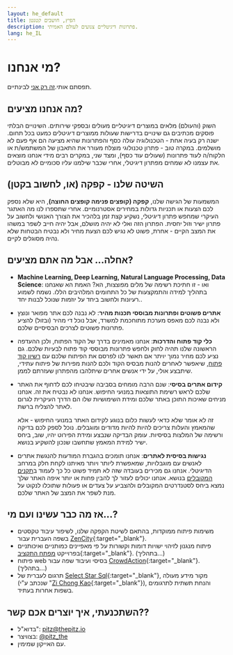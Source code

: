 ```yaml
---
layout: he_default
title: הפיץ, חושבים קטנטן
description: פתרונות דיגיטליים צנועים לעולם האמיתי.
lang: he_IL
---
```


# מי אנחנו?

תפסתם אותי.[זה רק אני](https://il.linkedin.com/in/noam-castel-036976b) לבינתיים.

## מה אנחנו מציעים?

השוק (והעולם) מלאים במוצרים דיגיטליים מעולים ובספקי שירותים. השינויים הבלתי פוסקים מכתיבים גם שינויים בדרישות שעולות ממוצרים דיגיטלים כמעט בכל תחום.
ישנה רק בעיה אחת - הטכנולוגיה עולה כסף והפתרונות שהיא מציעה הם אף פעם לא מושלמים. במקרה טוב - פתרון טכנולוגי מוצלח מעורר את התאבון של המשתמש/ת או הלקוח/ה לעוד פתרונות (שעולים עוד כסף), ומצד שני, במקרים רבים מידי אנחנו מוצאים את עצמנו לא שמחים מפתרון דיגיטלי, אחרי שכבר שילמנו עליו סכומיים לא מבוטלים.

## השיטה שלנו - קפקה (או, לחשוב בקטן)

המשמעות של הגישה שלנו, **קפקה (קופצים פנימה קופצים החוצה)**, היא שלא נספק לכם הצעות או תכניות גדולות במחירים אסטרנומיים. אחרי שתספרו לנו מה האתגר העיקרי שמחפש פתרון דיגיטלי, נשקיע קצת זמן בלהכיר את הצורך האנושי ולחשוב על פתרון ישיר וזול יחסית. הפתרון הזה ואלי לא יהיה מושלם, אבל יהיה חייב לשפר במשהו את המצב הקיים - אחרת, פשוט לא נגיש לכם הצעת מחיר ולא נבטיח הבטחות שלא נהיה מסוגלים לקיים.

## אחלה... אבל מה אתם מציעים?

- **Machine Learning, Deep Learning, Natural Language Processing, Data Science**: ואו - זו חתיכת רשימה של מלים מפוצצות, הא? האמת הא שאנחנו בתהליך למידה והתמקצעות של כל התחומים המלהיבים הללו. נשמח לשמוע רעיונות ולחשוב ביחד על יוזמות שנוכל לבנות יחד..

- **אתרים פשוטים ופתרונות מבוססי תכנות מהיר**: לא נבנה לכם אתר מפואר ונוצץ ולא נבנה לכם מאפס מערכת מתוחכמת למשרד, אבל נוכל די מהיר (ובזול) להציע פתרונות פשוטים לצרכים הבסיסיים שלכם.

- **כלי קוד פתוח והדרכות**: אנחנו מאמינים בדרך של הקוד הפתוח, ולכן ההעדפה הראשונה שלנו תהיה לחוק ולחפש פתרונות מבוססי קוד פתוח לבעיות שלכם. גם נציע לכם מחיר נמוך יויתר אם תאשר לנו לפרסם את הפיתוח שלכם עם [רשיון קוד פתוח](https://opensource.org/licenses), שיאפשר לאחרים להנות מבסיס הקוד ולכם להנות מפירות של פיתוח עתידי, שיתבצע אולי, על ידי אנשים אחרים שיתלהבו מהפתרון שעזרתם לממן.

- **קידום אתרים בסיסי**: שנם הרבה מומחים בסביבה שיבטיחו לכם לדחוף את האתר שלכם לראש רשימת התוצאות במנועי החיפוש. אנחנו לא נבטיח את זה. אנחנו מניחים שאיכות התוכן באתר שלכם ומידת השימושיות שלו הם הדרך העיקרית לגרום לאתר להצליח ברשת.

  זה לא אומר שלא כדאי לעשות כלום בנוגע לקידום האתר במנועי החיפוש - אלא שהמאמץ והעלות צריכים להיות להיות מדודים ומוגבלים. נוכל לספק לכם בדיקה ורשימה של המלצות בסיסיות. עומק הבדיקה שנבצע ומידת הפירוט יהיו, שוב, ביחס ישיר למידת המאמץ שתחשבו שנכון להשקיע בנושא.

- **נגישות בסיסית לאתרים**: אנחנו תומכים בהגברת המודעות להנגשת אתרים לאנשים עם מוגבלויות, שמאפשרת ליותר ויותר מאיתנו לקחת חלק במרחב הדיגיטלי. אנחנו גם מכירים בעובדה שזה לא תמיד פשוט כל כך לעמוד ב[תקנים המקובלים](https://www.w3.org/TR/WCAG20/) בנושא. אנחנו יכולים לעזור לך להבין פחות או יותר איפה האתר שלך נמצא ביחס לסטנדרטים המקובלים ולהצביע על צעדים או פעולות שתוכלו לנקוט על מנת לשפר את המצב של האתר שלכם.


## אז מה כבר עשינו ועם מי...?
* משימות פיתוח ממוקדות, בהתאם לשיטת הקפקה שלנו, לשיפור עיבוד טקסטים בשפה העברית עבור [ZenCity](https://zencity.io){:target="_blank"}.
* פיתוח מנגנון לזיהוי ישויות דומות וקשורות על פי מאפיינים כמותניים ואיכותניים בפרוייקט [מפתח התקציב](https://Obudget.org){:target="_blank"}. (בתהליך...)
* פיתוח web בסיסי ועיבוד שפה עבור [CrowdAction](http://crowdaction.co){:target="_blank"}. (בתהליך...)
* תרגום לעברית של [Select Star Sql](https://selectstarsql.com/he/){:target="_blank"}, מקור מידע מעולה (שנכתב ע"י "[Zi Chong Kao](https://kaomorphism.com/){:target="_blank"}), והנחת תשתית לתרגומים בשפות אחרות בעתיד.


## השתכנעתי, איך יוצרים אכם קשר??
- בדוא"ל": [pitz@thepitz.io](mailto:pitz@thepitz.io)
- בצוויצר: [@pitz_the](https://twitter.com/pitz_the)
- עם האייקון שמימין.
